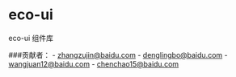 eco-ui
======

eco-ui 组件库


###贡献者：
	- zhangzujin@baidu.com
	- denglingbo@baidu.com
	- wangjuan12@baidu.com
	- chenchao15@baidu.com